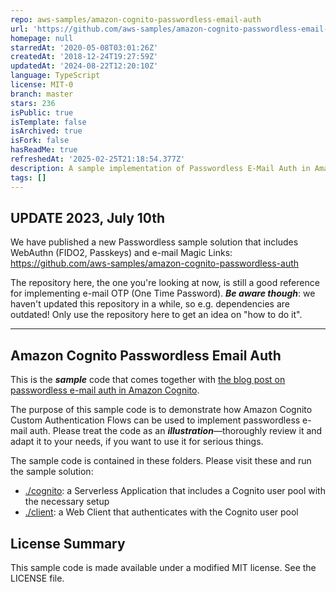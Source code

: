 ```yaml
---
repo: aws-samples/amazon-cognito-passwordless-email-auth
url: 'https://github.com/aws-samples/amazon-cognito-passwordless-email-auth'
homepage: null
starredAt: '2020-05-08T03:01:26Z'
createdAt: '2018-12-24T19:27:59Z'
updatedAt: '2024-08-22T12:20:10Z'
language: TypeScript
license: MIT-0
branch: master
stars: 236
isPublic: true
isTemplate: false
isArchived: true
isFork: false
hasReadMe: true
refreshedAt: '2025-02-25T21:18:54.377Z'
description: A sample implementation of Passwordless E-Mail Auth in Amazon Cognito
tags: []
---
```


## UPDATE 2023, July 10th

We have published a new Passwordless sample solution that includes WebAuthn (FIDO2, Passkeys) and e-mail Magic Links: https://github.com/aws-samples/amazon-cognito-passwordless-auth

The repository here, the one you're looking at now, is still a good reference for implementing e-mail OTP (One Time Password). **_Be aware though_**: we haven't updated this repository in a while, so e.g. dependencies are outdated! Only use the repository here to get an idea on "how to do it".

---

## Amazon Cognito Passwordless Email Auth

This is the _**sample**_ code that comes together with [the blog post on passwordless e-mail auth in Amazon Cognito](https://aws.amazon.com/blogs/mobile/implementing-passwordless-email-authentication-with-amazon-cognito/).

The purpose of this sample code is to demonstrate how Amazon Cognito Custom Authentication Flows can be used to implement passwordless e-mail auth. Please treat the code as an _**illustration**_––thoroughly review it and adapt it to your needs, if you want to use it for serious things.

The sample code is contained in these folders. Please visit these and run the sample solution:

- [./cognito](./cognito): a Serverless Application that includes a Cognito user pool with the necessary setup
- [./client](./client): a Web Client that authenticates with the Cognito user pool

## License Summary

This sample code is made available under a modified MIT license. See the LICENSE file.
